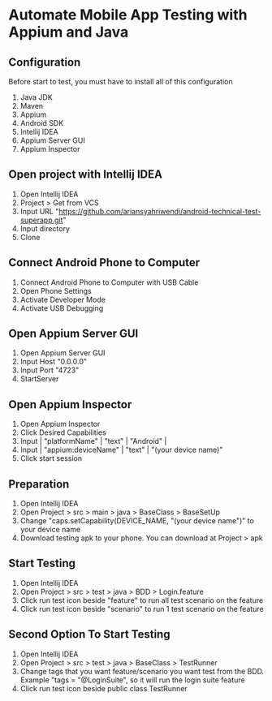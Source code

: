 # Automate Mobile App Testing with Appium and Java

## Configuration
Before start to test, you must have to install all of this configuration
1. Java JDK
2. Maven
3. Appium
4. Android SDK
5. Intellij IDEA
6. Appium Server GUI
7. Appium Inspector

## Open project with Intellij IDEA
1. Open Intellij IDEA
2. Project > Get from VCS
3. Input URL "https://github.com/ariansyahriwendi/android-technical-test-superapp.git"
4. Input directory
5. Clone

## Connect Android Phone to Computer
1. Connect Android Phone to Computer with USB Cable
2. Open Phone Settings
3. Activate Developer Mode
4. Activate USB Debugging

## Open Appium Server GUI
1. Open Appium Server GUI
2. Input Host "0.0.0.0"
3. Input Port "4723"
4. StartServer

## Open Appium Inspector
1. Open Appium Inspector
2. Click Desired Capabilities
3. Input | "platformName" | "text" | "Android" |
4. Input | "appium:deviceName" | "text" | "(your device name)"
5. Click start session

## Preparation
1. Open Intellij IDEA
2. Open Project > src > main > java > BaseClass > BaseSetUp
3. Change "caps.setCapability(DEVICE_NAME, "(your device name")" to your device name
4. Download testing apk to your phone. You can download at Project > apk

## Start Testing
1. Open Intellij IDEA
2. Open Project > src > test > java > BDD > Login.feature
3. Click run test icon beside "feature" to run all test scenario on the feature
4. Click run test icon beside "scenario" to run 1 test scenario on the feature

## Second Option To Start Testing
1. Open Intellij IDEA
2. Open Project > src > test > java > BaseClass > TestRunner
3. Change tags that you want feature/scenario you want test from the BDD. Example "tags = "@LoginSuite", so it will run the login suite feature
4. Click run test icon beside public class TestRunner
